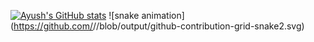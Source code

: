[![Ayush's GitHub stats](https://github-readme-stats.vercel.app/api?username=ahhyoushh)](https://github.com/anuraghazra/github-readme-stats)
![snake animation](https://github.com/<seu user name>/<seu user name>/blob/output/github-contribution-grid-snake2.svg)
